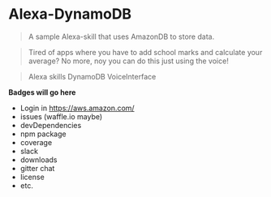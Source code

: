 # Alexa-DynamoDB
> A sample Alexa-skill that uses AmazonDB to store data.

> Tired of apps where you have to add school marks and calculate your average? No more, noy you can do this just using the voice!

> Alexa skills
> DynamoDB
> VoiceInterface

**Badges will go here**

- Login in https://aws.amazon.com/
- issues (waffle.io maybe)
- devDependencies
- npm package
- coverage
- slack
- downloads
- gitter chat
- license
- etc.
